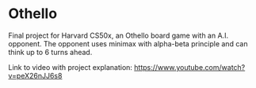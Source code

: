 # Othello
Final project for Harvard CS50x, an Othello board game with an A.I. opponent.  The opponent uses minimax with alpha-beta principle and can think up to 6 turns ahead.

Link to video with project explanation: https://www.youtube.com/watch?v=peX26nJJ6s8
